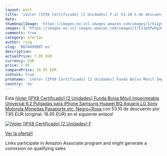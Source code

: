 ```yaml
---
layout: post
title: 'iVoler [IPX8 Certificado] [2 Unidades] F al 53.10 % de descuento'
date: 
thumbnailImage: 'https://images-eu.ssl-images-amazon.com/images/I/511pSPwhg3L._SL200_.jpg'
images: [ 'https://images-eu.ssl-images-amazon.com/images/I/511pSPwhg3L._SL200_.jpg' ]
comments: true
category: ofertas
author: ring
slug: 'B074H99B8T-es'
description:
actualPrice: 7.95 EUR
currency: EUR
price: 7.95
comparePrice: 16.95 EUR
inStock: true
prodname: 'iVoler [IPX8 Certificado] [2 Unidades] Funda Bolsa Móvil Impermeable Universal 6.2 Pulgadas para iPhone Samsung Huawei BQ Aquaris LG Sony Motorola Monedas Pasaporte etc.  Negro+Rosa '
country: 'es'
---
```


Está [iVoler [IPX8 Certificado] [2 Unidades] Funda Bolsa Móvil Impermeable Universal 6.2 Pulgadas para iPhone Samsung Huawei BQ Aquaris LG Sony Motorola Monedas Pasaporte etc.  Negro+Rosa ](https://www.amazon.es/dp/B074H99B8T/?tag=tolees-21) con 53.10 de descuento por 7.95 EUR (original: 16.95 EUR) en el siguiente enlace!

[![iVoler [IPX8 Certificado] [2 Unidades] F](https://images-eu.ssl-images-amazon.com/images/I/511pSPwhg3L._SL200_.jpg)](https://www.amazon.es/dp/B074H99B8T/?tag=tolees-21)

[Ver la oferta!!](https://www.amazon.es/dp/B074H99B8T/?tag=tolees-21)

Links participate in Amazon Associate program and might generate a comission on qualifying sales


